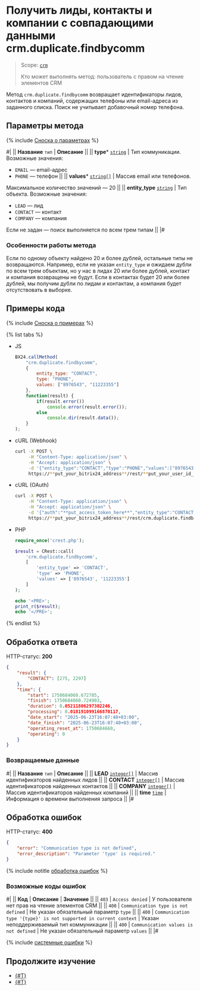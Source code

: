 # Получить лиды, контакты и компании с совпадающими данными crm.duplicate.findbycomm

> Scope: [`crm`](../../scopes/permissions.md)
> 
> Кто может выполнять метод: пользователь с правом на чтение элементов CRM

Метод `crm.duplicate.findbycomm` возвращает идентификаторы лидов, контактов и компаний, содержащих телефоны или email-адреса из заданного списка. Поиск не учитывает добавочный номер телефона.

## Параметры метода

{% include [Сноска о параметрах](../../../_includes/required.md) %}

#|
|| **Название**
`тип` | **Описание** ||
|| **type***
[`string`](../../data-types.md) | Тип коммуникации. Возможные значения:
- `EMAIL` — email-адрес
- `PHONE` — телефон ||
|| **values***
[`string[]`](../../data-types.md) | Массив email или телефонов.  

Максимальное количество значений — 20 ||
|| **entity_type**
[`string`](../../data-types.md) | Тип объекта. Возможные значения:
- `LEAD` — лид
- `CONTACT` — контакт
- `COMPANY` — компания

Если не задан — поиск выполняется по всем трем типам ||
|#

### Особенности работы метода

Если по одному объекту найдено 20 и более дублей, остальные типы не возвращаются. Например, если не указан `entity_type` и ожидаем дубли по всем трем объектам, но у нас в лидах 20 или более дублей, контакт и компания возвращены не будут. Если в контактах будет 20 или более дублей, мы получим дубли по лидам и контактам, а компания будет отсутствовать в выборке.

## Примеры кода

{% include [Сноска о примерах](../../../_includes/examples.md) %}

{% list tabs %}

- JS

    ```js
    BX24.callMethod(
        "crm.duplicate.findbycomm",
        {
            entity_type: "CONTACT",
            type: "PHONE",
            values: ["8976543", "11223355"]
        },
        function(result) {
            if(result.error())
                console.error(result.error());
            else
                console.dir(result.data());
        }
    );
    ```

- cURL (Webhook)

    ```bash
    curl -X POST \
         -H "Content-Type: application/json" \
         -H "Accept: application/json" \
         -d '{"entity_type":"CONTACT","type":"PHONE","values":["8976543","11223355"]}' \
         https://**put_your_bitrix24_address**/rest/**put_your_user_id_here**/**put_your_webbhook_here**/crm.duplicate.findbycomm
    ```

- cURL (OAuth)

    ```bash
    curl -X POST \
         -H "Content-Type: application/json" \
         -H "Accept: application/json" \
         -d '{"auth":"**put_access_token_here**","entity_type":"CONTACT","type":"PHONE","values":["8976543","11223355"]}' \
         https://**put_your_bitrix24_address**/rest/crm.duplicate.findbycomm
    ```

- PHP

    ```php
    require_once('crest.php');

    $result = CRest::call(
        'crm.duplicate.findbycomm',
        [
            'entity_type' => 'CONTACT',
            'type' => 'PHONE',
            'values' => ['8976543', '11223355']
        ]
    );

    echo '<PRE>';
    print_r($result);
    echo '</PRE>';
    ```

{% endlist %}

## Обработка ответа

HTTP-статус: **200**

```json
{
    "result": {
        "CONTACT": [275, 2297]
    },
    "time": {
        "start": 1750684060.672785,
        "finish": 1750684060.724903,
        "duration": 0.05211806297302246,
        "processing": 0.018191099166870117,
        "date_start": "2025-06-23T16:07:40+03:00",
        "date_finish": "2025-06-23T16:07:40+03:00",
        "operating_reset_at": 1750684660,
        "operating": 0
    }
}
```

### Возвращаемые данные

#|
|| **Название**
`тип` | **Описание** ||
|| **LEAD**
[`integer[]`](../../data-types.md) | Массив идентификаторов найденных лидов ||
|| **CONTACT**
[`integer[]`](../../data-types.md) | Массив идентификаторов найденных контактов ||
|| **COMPANY**
[`integer[]`](../../data-types.md) | Массив идентификаторов найденных компаний ||
|| **time**
[`time`](../../data-types.md#time) | Информация о времени выполнения запроса ||
|#

## Обработка ошибок

HTTP-статус: **400**

```json
{
    "error": "Communication type is not defined",
    "error_description": "Parameter 'type' is required."
}
```

{% include notitle [обработка ошибок](../../../_includes/error-info.md) %}

### Возможные коды ошибок

#|
|| **Код** | **Описание** | **Значение** ||
|| `403` | `Access denied` | У пользователя нет прав на чтение элементов CRM ||
|| `400` | `Communication type is not defined` | Не указан обязательный параметр `type` ||
|| `400` | `Communication type '{type}' is not supported in current context` | Указан неподдерживаемый тип коммуникации ||
|| `400` | `Communication values is not defined` | Не указан обязательный параметр `values` ||
|#

{% include [системные ошибки](./../../../_includes/system-errors.md) %}

## Продолжите изучение

- [{#T}](./crm-entity-merge-batch.md)
- [{#T}](../../../tutorials/crm/how-to-get-lists/search-by-phone-and-email.md)